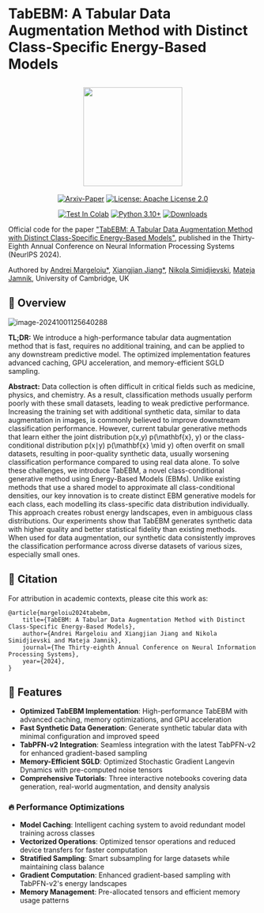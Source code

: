 # TabEBM: A Tabular Data Augmentation Method with Distinct Class-Specific Energy-Based Models

<h2 align="center">
  <img src="https://s2.loli.net/2024/10/01/uJjKCNfqhFcXyPM.png" height="200px">
</h2>

<div align="center">

[![Arxiv-Paper](https://img.shields.io/badge/Arxiv-Paper-olivegreen)](https://arxiv.org/abs/2409.16118)
[![License: Apache License 2.0](https://img.shields.io/badge/License-Apache%202.0-olivegreen.svg)](https://github.com/andreimargeloiu/TabEBM/blob/master/LICENSE)

[![Test In Colab](https://colab.research.google.com/assets/colab-badge.svg)](https://colab.research.google.com/github/andreimargeloiu/TabEBM/blob/main/tutorials/tutorial3_augment_real_world_data.ipynb)
[![Python 3.10+](https://img.shields.io/badge/python-3.10+-blue.svg)](https://www.python.org/downloads/release/python-3100/)
[![Downloads](https://static.pepy.tech/badge/tabebm)](https://pypi.org/project/tabebm/)

</div>

Official code for the paper ["TabEBM: A Tabular Data Augmentation Method with Distinct Class-Specific Energy-Based Models"](https://arxiv.org/abs/2409.16118), published in the Thirty-Eighth Annual Conference on Neural Information Processing Systems (NeurIPS 2024).

Authored by [Andrei Margeloiu\*](https://www.linkedin.com/in/andreimargeloiu/), [Xiangjian Jiang\*](https://silencex12138.github.io/), [Nikola Simidjievski](https://simidjievskin.github.io/), [Mateja Jamnik](https://www.cl.cam.ac.uk/~mj201/), University of Cambridge, UK

## 📌 Overview

![image-20241001125640288](https://s2.loli.net/2024/10/01/5loipZJdOrtVS3Q.png)

**TL;DR:** We introduce a high-performance tabular data augmentation method that is fast, requires no additional training, and can be applied to any downstream predictive model. The optimized implementation features advanced caching, GPU acceleration, and memory-efficient SGLD sampling.

**Abstract:** Data collection is often difficult in critical fields such as medicine, physics, and chemistry. As a result, classification methods usually perform poorly with these small datasets, leading to weak predictive performance. Increasing the training set with additional synthetic data, similar to data augmentation in images, is commonly believed to improve downstream classification performance. However, current tabular generative methods that learn either the joint distribution p(x,y) p(\mathbf{x}, y) or the class-conditional distribution p(x∣y) p(\mathbf{x} \mid y) often overfit on small datasets, resulting in poor-quality synthetic data, usually worsening classification performance compared to using real data alone. To solve these challenges, we introduce TabEBM, a novel class-conditional generative method using Energy-Based Models (EBMs). Unlike existing methods that use a shared model to approximate all class-conditional densities, our key innovation is to create distinct EBM generative models for each class, each modelling its class-specific data distribution individually. This approach creates robust energy landscapes, even in ambiguous class distributions. Our experiments show that TabEBM generates synthetic data with higher quality and better statistical fidelity than existing methods. When used for data augmentation, our synthetic data consistently improves the classification performance across diverse datasets of various sizes, especially small ones.

## 📖 Citation

For attribution in academic contexts, please cite this work as:

```
@article{margeloiu2024tabebm,
	title={TabEBM: A Tabular Data Augmentation Method with Distinct Class-Specific Energy-Based Models},
	author={Andrei Margeloiu and Xiangjian Jiang and Nikola Simidjievski and Mateja Jamnik},
	journal={The Thirty-eighth Annual Conference on Neural Information Processing Systems},
	year={2024},
}
```

## 🔑 Features

- **Optimized TabEBM Implementation**: High-performance TabEBM with advanced caching, memory optimizations, and GPU acceleration
- **Fast Synthetic Data Generation**: Generate synthetic tabular data with minimal configuration and improved speed
- **TabPFN-v2 Integration**: Seamless integration with the latest TabPFN-v2 for enhanced gradient-based sampling
- **Memory-Efficient SGLD**: Optimized Stochastic Gradient Langevin Dynamics with pre-computed noise tensors
- **Comprehensive Tutorials**: Three interactive notebooks covering data generation, real-world augmentation, and density analysis

### 🔥 Performance Optimizations

- **Model Caching**: Intelligent caching system to avoid redundant model training across classes
- **Vectorized Operations**: Optimized tensor operations and reduced device transfers for faster computation
- **Stratified Sampling**: Smart subsampling for large datasets while maintaining class balance
- **Gradient Computation**: Enhanced gradient-based sampling with TabPFN-v2's energy landscapes
- **Memory Management**: Pre-allocated tensors and efficient memory usage patterns
